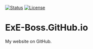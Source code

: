 [![Status](https://img.shields.io/website/https/ExE-Boss.tech.svg?label=status)](https://ExE-Boss.tech)
[![License](https://img.shields.io/github/license/ExE-Boss/exe-boss.github.io.svg)](https://github.com/ExE-Boss/exe-boss.github.io/blob/master/LICENSE)

ExE-Boss.GitHub.io
==================

My website on GitHub.
